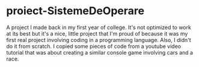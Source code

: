 # proiect-SistemeDeOperare
A project I made back in my first year of college. It's not optimized to work at its best but it's a nice, little project that I'm proud of because it was my first real project involving coding in a programming language.
Also, I didn't do it from scratch. I copied some pieces of code from a youtube video tutorial that was about creating a similar console game involving cars and a race.
